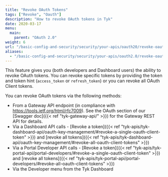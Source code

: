 ```yaml
---
title: "Revoke OAuth Tokens"
tags: ["Revoke", "Oauth"]
description: "How to revoke OAuth tokens in Tyk"
date: 2020-03-17
menu:
  main:
    parent: "OAuth 2.0"
weight: 6
url: "/basic-config-and-security/security/your-apis/oauth20/revoke-oauth-tokens"
aliases:
  - "/basic-config-and-security/security/your-apis/oauth2.0/revoke-oauth-tokens/"
---
```


This feature gives you (both developers and Dashboard users) the ability to revoke OAuth tokens. You can revoke specific tokens by providing the token and token hint (`access_token` or `refresh_token`) or you can revoke all OAuth Client tokens. 

You can revoke OAuth tokens via the following methods:

* From a Gateway API endpoint (in compliance with https://tools.ietf.org/html/rfc7009). See the OAuth section of our [Swagger doc]({{< ref "tyk-gateway-api/" >}}) for the Gateway REST API for details.
* Via a Dashboard API calls - [Revoke a token]({{< ref "tyk-apis/tyk-dashboard-api/oauth-key-management/#revoke-a-single-oauth-client-token" >}}) and [revoke all tokens]({{< ref "tyk-apis/tyk-dashboard-api/oauth-key-management/#revoke-all-oauth-client-tokens" >}})
* Via a Portal Developer API calls - [Revoke a token]({{< ref "tyk-apis/tyk-portal-api/portal-developers/#revoke-a-single-oauth-client-token" >}}) and [revoke all tokens]({{< ref "tyk-apis/tyk-portal-api/portal-developers/#revoke-all-oauth-client-tokens" >}})
* Via the Developer menu from the Tyk Dashboard

